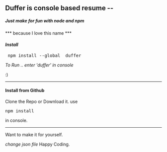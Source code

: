 <h2>Duffer is console based resume --</h2>
<h5>Just make for fun with node and npm </h5>
<Why Duffer ?>

*** because I love this name ***
<h4><i>Install</i></h4>
<pre> npm install --global  duffer</pre>

<i>To Run .. enter 'duffer' in console </i>

:) 

----------------------------------------------

<h4>Install from Github</h4>
Clone the Repo or Download it.
use <pre>npm install</pre> in console.

----------------------------------------------

Want to make it for yourself.

<i>change json file</i>
Happy Coding.






